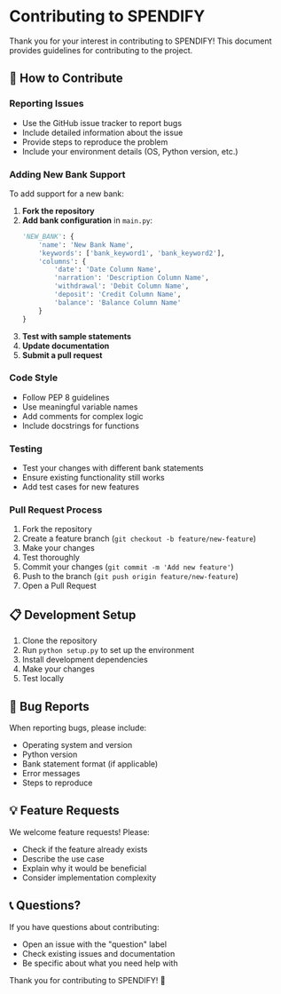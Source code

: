 # Contributing to SPENDIFY

Thank you for your interest in contributing to SPENDIFY! This document provides guidelines for contributing to the project.

## 🤝 How to Contribute

### Reporting Issues
- Use the GitHub issue tracker to report bugs
- Include detailed information about the issue
- Provide steps to reproduce the problem
- Include your environment details (OS, Python version, etc.)

### Adding New Bank Support
To add support for a new bank:

1. **Fork the repository**
2. **Add bank configuration** in `main.py`:
   ```python
   'NEW_BANK': {
       'name': 'New Bank Name',
       'keywords': ['bank_keyword1', 'bank_keyword2'],
       'columns': {
           'date': 'Date Column Name',
           'narration': 'Description Column Name',
           'withdrawal': 'Debit Column Name',
           'deposit': 'Credit Column Name',
           'balance': 'Balance Column Name'
       }
   }
   ```
3. **Test with sample statements**
4. **Update documentation**
5. **Submit a pull request**

### Code Style
- Follow PEP 8 guidelines
- Use meaningful variable names
- Add comments for complex logic
- Include docstrings for functions

### Testing
- Test your changes with different bank statements
- Ensure existing functionality still works
- Add test cases for new features

### Pull Request Process
1. Fork the repository
2. Create a feature branch (`git checkout -b feature/new-feature`)
3. Make your changes
4. Test thoroughly
5. Commit your changes (`git commit -m 'Add new feature'`)
6. Push to the branch (`git push origin feature/new-feature`)
7. Open a Pull Request

## 📋 Development Setup

1. Clone the repository
2. Run `python setup.py` to set up the environment
3. Install development dependencies
4. Make your changes
5. Test locally

## 🐛 Bug Reports

When reporting bugs, please include:
- Operating system and version
- Python version
- Bank statement format (if applicable)
- Error messages
- Steps to reproduce

## 💡 Feature Requests

We welcome feature requests! Please:
- Check if the feature already exists
- Describe the use case
- Explain why it would be beneficial
- Consider implementation complexity

## 📞 Questions?

If you have questions about contributing:
- Open an issue with the "question" label
- Check existing issues and documentation
- Be specific about what you need help with

Thank you for contributing to SPENDIFY! 🎉